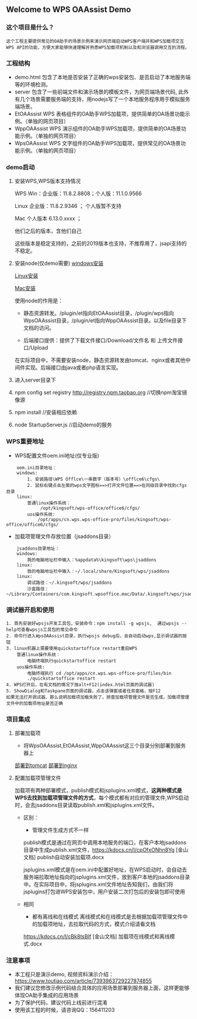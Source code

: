 ## Welcome to WPS OAAssist Demo

### 这个项目是什么？

    这个工程主要提供常见的OA助手的场景示例来演示网页端启动WPS客户端并和WPS加载项交互WPS API的功能，方便大家能够快速理解并熟悉WPS加载项机制以及和浏览器调用交互的流程。

### 工程结构

* demo.html 	包含了本地是否安装了正确的wps安装包、是否启动了本地服务端等的环境检测。
* server 	包含了一些前端文件和演示场景的模板文件，为网页端场景代码, 此外有几个场景需要服务端的支持，用nodejs写了一个本地服务程序用于模拟服务端场景。
* EtOAAssist	WPS 表格组件的OA助手WPS加载项，提供简单的OA场景功能示例。（单独的网页项目）
* WppOAAssist	WPS 演示组件的OA助手WPS加载项，提供简单的OA场景功能示例。（单独的网页项目）
* WpsOAAssist	WPS 文字组件的OA助手WPS加载项，提供常见的OA场景功能示例。（单独的网页项目）
### demo启动
1. 安装WPS,WPS版本支持情况

    WPS Win：企业版：11.8.2.8808；个人版：11.1.0.9566

    Linux 企业版：11.8.2.9346 ； 个人版暂不支持

    Mac 个人版本 6.13.0.xxxx ； 

    他们之后的版本，含他们自己

    这些版本是稳定支持的，之前的2019版本也支持，不推荐用了，jsapi支持的不稳定。

2. 安装node(仅demo需要)
    [windows安装](https://www.cnblogs.com/liuqiyun/p/8133904.html)

    [Linux安装](https://www.cnblogs.com/sirdong/p/11447739.html)

    [Mac安装](https://nodejs.org/en/download/package-manager)
    
    
    使用node的作用是：

    * 静态资源转发。/plugin/et指向EtOAAssist目录，/plugin/wps指向WpsOAAssist目录，/plugin/et指向WppOAAssist目录。以及file目录下文档的访问。

    * 后端接口提供：提供了下载文件接口/Download/文件名 和 上传文件接口/Upload

    在实际项目中，不需要安装node，静态资源转发由tomcat、nginx或者其他中间件实现。后端接口由java或者php语言实现。

3. 进入server目录下
4. npm config set registry http://registry.npm.taobao.org //切换npm淘宝镜像源
5. npm install //安装相应依赖
6. node StartupServer.js //启动demo的服务


### WPS重要地址

* WPS配置文件oem.ini地址(仅专业版)
```
    oem.ini目录地址：
    windows:
        1. 安装路径\WPS Offlce\一串数字（版本号）\offlce6\cfgs\
        2. 鼠标右键点击左面的wps文字图标==>打开文件位置==>在同级目录中找到cfgs目录
    linux:
        普通linux操作系统：
             /opt/kingsoft/wps-office/office6/cfgs/
        uos操作系统:
            /opt/apps/cn.wps.wps-office-pro/files/kingsoft/wps-office/office6/cfgs/
```


* 加载项管理文件存放位置（jsaddons目录）
```
    jsaddons目录地址：
    windows:
        我的电脑地址栏中输入：%appdata%\kingsoft\wps\jsaddons
    linux:
        我的电脑地址栏中输入：~/.local/share/Kingsoft/wps/jsaddons
    linux:
        调试路径：~/.kingsoft/wps/jsaddons
        沙盒路径：~/Library/Containers/com.kingsoft.wpsoffice.mac/Data/.kingsoft/wps/jsaddons
```

### 调试器开启和使用

    1. 首先安装好wpsjs开发工具包，安装命令：npm install -g wpsjs,  通过wpsjs --help可查看wpsjs工具包的常见命令
    2. 命令行进入WpsOAAssist目录，执行wpsjs debug后，会自动启动wps,显示调试器的按钮
    3. linux机器上需要使用quickstartoffice restart重启WPS
        普通linux操作系统：
            电脑终端执行quickstartoffice restart
        uos操作系统:
            电脑终端执行 cd /opt/apps/cn.wps.wps-office-pro/files/bin
            ./quickstartoffice restart
    4. WPS打开后，在有文档的情况下按alt+F12(index.html页面的调试器)
    5. ShowDialog和Taskpane页面的调试器，点击该弹窗或者任务窗格，按F12
    如果无法打开调试器，那么说明加载项加载失败了，排查加载项管理文件是否生成，加载项管理文件中的加载项地址是否正确



### 项目集成
1. 部署加载项

    * 将WpsOAAssist,EtOAAssist,WppOAAssist这三个目录分别部署到服务器上

    [部署到tomcat](https://jingyan.baidu.com/article/22a299b5c6cfb09e18376a62.html)
    [部署到nginx](https://www.cnblogs.com/amazingjava/p/13411644.html)
2. 配置加载项管理文件

     加载项有两种部署模式，publish模式和jsplugins.xml模式，**这两种模式是WPS去找到加载项管理文件的方式**，每个模式都有对应的管理文件,WPS启动时，会去jsaddons目录读取publish.xml和jsplugins.xml文件。
     
     
    * 区别：

        * 管理文件生成方式不一样

        publish模式是通过在网页中调用本地服务的端口，在客户本地jsaddons目录中生成publish.xml文件，https://kdocs.cn/l/cpOfxONhn8Yg [金山文档] publish自动安装加载项.docx

        jsplugins.xml模式是在oem.ini中配置好地址，在WPS启动时，会自动去服务端拉取地址指向的jsplugins.xml文件，放到客户本地的jsaddons目录中。在实际项目中，将jsplugins.xml文件地址告知我们，由我们将jsplugins打包进WPS安装包中，用户安装二次打包后的安装包即可使用
        
    * 相同
        * 都有离线和在线模式
        离线模式和在线模式是去根据加载项管理文件中的加载项地址，去拉取代码的方式，模式介绍请看文档
        
        https://kdocs.cn/l/cBk8tsBIf
        [金山文档] 加载项在线模式和离线模式.docx
        

### 注意事项

* 本工程只是演示demo, 视频资料演示介绍：https://www.toutiao.com/article/7393963729227874855
* 我们建议您修改示例代码结合具体的应用场景部署到服务器上面，这样更能够体现OA助手集成的应用场景
* 为了保护代码，建议代码上线前进行混淆
* 使用该工程的时候，请咨询QQ：156411203


        
